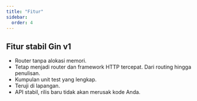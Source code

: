 ```yaml
---
title: "Fitur"
sidebar:
  order: 4
---
```


## Fitur stabil Gin v1

- Router tanpa alokasi memori.
- Tetap menjadi router dan framework HTTP tercepat. Dari routing hingga penulisan.
- Kumpulan unit test yang lengkap.
- Teruji di lapangan.
- API stabil, rilis baru tidak akan merusak kode Anda.
